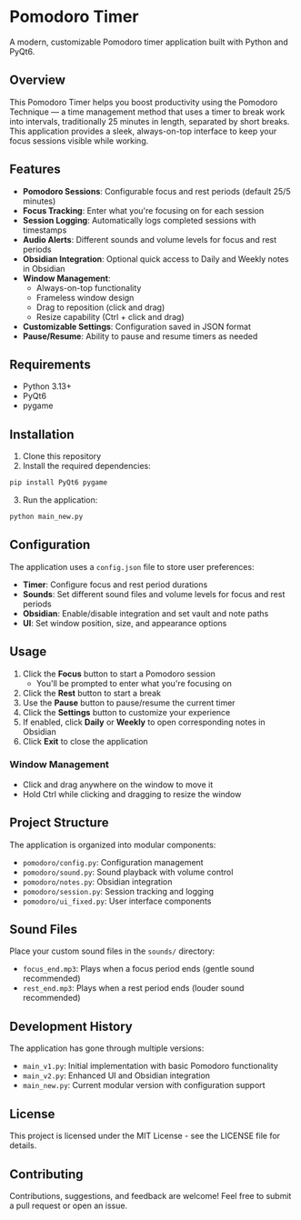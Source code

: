 # Pomodoro Timer

A modern, customizable Pomodoro timer application built with Python and PyQt6.

## Overview

This Pomodoro Timer helps you boost productivity using the Pomodoro Technique — a time management method that uses a timer to break work into intervals, traditionally 25 minutes in length, separated by short breaks. This application provides a sleek, always-on-top interface to keep your focus sessions visible while working.

## Features

- **Pomodoro Sessions**: Configurable focus and rest periods (default 25/5 minutes)
- **Focus Tracking**: Enter what you're focusing on for each session
- **Session Logging**: Automatically logs completed sessions with timestamps
- **Audio Alerts**: Different sounds and volume levels for focus and rest periods
- **Obsidian Integration**: Optional quick access to Daily and Weekly notes in Obsidian
- **Window Management**:
  - Always-on-top functionality
  - Frameless window design
  - Drag to reposition (click and drag)
  - Resize capability (Ctrl + click and drag)
- **Customizable Settings**: Configuration saved in JSON format
- **Pause/Resume**: Ability to pause and resume timers as needed

## Requirements

- Python 3.13+
- PyQt6
- pygame

## Installation

1. Clone this repository
2. Install the required dependencies:

```bash
pip install PyQt6 pygame
```

3. Run the application:

```bash
python main_new.py
```

## Configuration

The application uses a `config.json` file to store user preferences:

- **Timer**: Configure focus and rest period durations
- **Sounds**: Set different sound files and volume levels for focus and rest periods
- **Obsidian**: Enable/disable integration and set vault and note paths
- **UI**: Set window position, size, and appearance options

## Usage

1. Click the **Focus** button to start a Pomodoro session
   - You'll be prompted to enter what you're focusing on
2. Click the **Rest** button to start a break
3. Use the **Pause** button to pause/resume the current timer
4. Click the **Settings** button to customize your experience
5. If enabled, click **Daily** or **Weekly** to open corresponding notes in Obsidian
6. Click **Exit** to close the application

### Window Management

- Click and drag anywhere on the window to move it
- Hold Ctrl while clicking and dragging to resize the window

## Project Structure

The application is organized into modular components:

- `pomodoro/config.py`: Configuration management
- `pomodoro/sound.py`: Sound playback with volume control
- `pomodoro/notes.py`: Obsidian integration
- `pomodoro/session.py`: Session tracking and logging
- `pomodoro/ui_fixed.py`: User interface components

## Sound Files

Place your custom sound files in the `sounds/` directory:

- `focus_end.mp3`: Plays when a focus period ends (gentle sound recommended)
- `rest_end.mp3`: Plays when a rest period ends (louder sound recommended)

## Development History

The application has gone through multiple versions:

- `main_v1.py`: Initial implementation with basic Pomodoro functionality
- `main_v2.py`: Enhanced UI and Obsidian integration
- `main_new.py`: Current modular version with configuration support

## License

This project is licensed under the MIT License - see the LICENSE file for details.

## Contributing

Contributions, suggestions, and feedback are welcome! Feel free to submit a pull request or open an issue.
